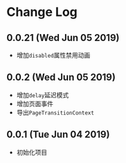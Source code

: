# Change Log

## 0.0.21 (Wed Jun 05 2019)

-   增加`disabled`属性禁用动画

## 0.0.2 (Wed Jun 05 2019)

-   增加`delay`延迟模式
-   增加页面事件
-   导出`PageTransitionContext`

## 0.0.1 (Tue Jun 04 2019)

-   初始化项目
